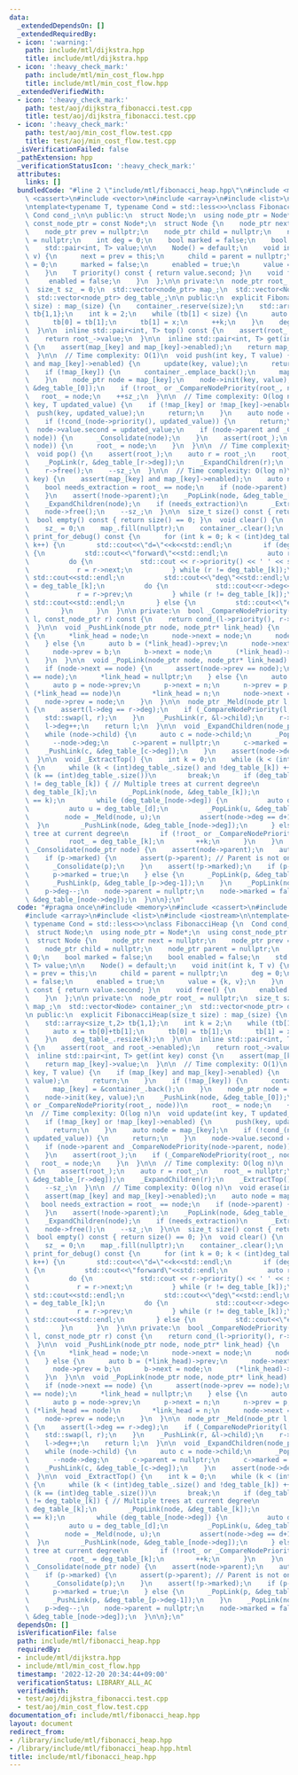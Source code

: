 ```yaml
---
data:
  _extendedDependsOn: []
  _extendedRequiredBy:
  - icon: ':warning:'
    path: include/mtl/dijkstra.hpp
    title: include/mtl/dijkstra.hpp
  - icon: ':heavy_check_mark:'
    path: include/mtl/min_cost_flow.hpp
    title: include/mtl/min_cost_flow.hpp
  _extendedVerifiedWith:
  - icon: ':heavy_check_mark:'
    path: test/aoj/dijkstra_fibonacci.test.cpp
    title: test/aoj/dijkstra_fibonacci.test.cpp
  - icon: ':heavy_check_mark:'
    path: test/aoj/min_cost_flow.test.cpp
    title: test/aoj/min_cost_flow.test.cpp
  _isVerificationFailed: false
  _pathExtension: hpp
  _verificationStatusIcon: ':heavy_check_mark:'
  attributes:
    links: []
  bundledCode: "#line 2 \"include/mtl/fibonacci_heap.hpp\"\n#include <memory>\n#include\
    \ <cassert>\n#include <vector>\n#include <array>\n#include <list>\n#include <iostream>\n\
    \ntemplate<typename T, typename Cond = std::less<>>\nclass FibonacciHeap {\n \
    \ Cond cond_;\n\n public:\n  struct Node;\n  using node_ptr = Node*;\n  using\
    \ const_node_ptr = const Node*;\n  struct Node {\n    node_ptr next = nullptr;\n\
    \    node_ptr prev = nullptr;\n    node_ptr child = nullptr;\n    node_ptr parent\
    \ = nullptr;\n    int deg = 0;\n    bool marked = false;\n    bool enabled = false;\n\
    \    std::pair<int, T> value;\n\n    Node() = default;\n    void init(int k, T\
    \ v) {\n      next = prev = this;\n      child = parent = nullptr;\n      deg\
    \ = 0;\n      marked = false;\n      enabled = true;\n      value = {k, v};\n\
    \    }\n    T priority() const { return value.second; }\n    void free() {\n \
    \     enabled = false;\n    }\n  };\n\n private:\n  node_ptr root_ = nullptr;\n\
    \  size_t sz_ = 0;\n  std::vector<node_ptr> map_;\n  std::vector<Node> container_;\n\
    \  std::vector<node_ptr> deg_table_;\n\n public:\n  explicit FibonacciHeap(size_t\
    \ size) : map_(size) {\n    container_.reserve(size);\n    std::array<size_t,2>\
    \ tb{1,1};\n    int k = 2;\n    while (tb[1] < size) {\n      auto x = tb[0]+tb[1];\n\
    \      tb[0] = tb[1];\n      tb[1] = x;\n      ++k;\n    }\n    deg_table_.resize(k);\n\
    \  }\n\n  inline std::pair<int, T> top() const {\n    assert(root_ and root_->enabled);\n\
    \    return root_->value;\n  }\n\n  inline std::pair<int, T> get(int key) const\
    \ {\n    assert(map_[key] and map_[key]->enabled);\n    return map_[key]->value;\n\
    \  }\n\n  // Time complexity: O(1)\n  void push(int key, T value) {\n    if (map_[key]\
    \ and map_[key]->enabled) {\n      update(key, value);\n      return;\n    }\n\
    \    if (!map_[key]) {\n      container_.emplace_back();\n      map_[key] = &container_.back();\n\
    \    }\n    node_ptr node = map_[key];\n    node->init(key, value);\n    _PushLink(node,\
    \ &deg_table_[0]);\n    if (!root_ or _CompareNodePriority(root_, node))\n   \
    \   root_ = node;\n    ++sz_;\n  }\n\n  // Time complexity: O(log n)\n  void update(int\
    \ key, T updated_value) {\n    if (!map_[key] or !map_[key]->enabled) {\n    \
    \  push(key, updated_value);\n      return;\n    }\n    auto node = map_[key];\n\
    \    if (!cond_(node->priority(), updated_value)) {\n      return;\n    }\n  \
    \  node->value.second = updated_value;\n    if (node->parent and _CompareNodePriority(node->parent,\
    \ node)) {\n      _Consolidate(node);\n    }\n    assert(root_);\n    if (_CompareNodePriority(root_,\
    \ node)) {\n      root_ = node;\n    }\n  }\n\n  // Time complexity: O(log n)\n\
    \  void pop() {\n    assert(root_);\n    auto r = root_;\n    root_ = nullptr;\n\
    \    _PopLink(r, &deg_table_[r->deg]);\n    _ExpandChildren(r);\n    _ExtractTop();\n\
    \    r->free();\n    --sz_;\n  }\n\n  // Time complexity: O(log n)\n  void erase(int\
    \ key) {\n    assert(map_[key] and map_[key]->enabled);\n    auto node = map_[key];\n\
    \    bool needs_extraction = root_ == node;\n    if (node->parent) {\n      _Consolidate(node);\n\
    \    }\n    assert(!node->parent);\n    _PopLink(node, &deg_table_[node->deg]);\n\
    \    _ExpandChildren(node);\n    if (needs_extraction)\n      _ExtractTop();\n\
    \    node->free();\n    --sz_;\n  }\n\n  size_t size() const { return sz_; }\n\
    \  bool empty() const { return size() == 0; }\n  void clear() {\n    root_ = nullptr;\n\
    \    sz_ = 0;\n    map_.fill(nullptr);\n    container_.clear();\n  }\n\n  void\
    \ print_for_debug() const {\n      for (int k = 0; k < (int)deg_table_.size();\
    \ k++) {\n        std::cout<<\"d=\"<<k<<std::endl;\n        if (deg_table_[k])\
    \ {\n          std::cout<<\"forward\"<<std::endl;\n          auto r = deg_table_[k];\n\
    \          do {\n            std::cout << r->priority() << ' ' << std::flush;\n\
    \            r = r->next;\n          } while (r != deg_table_[k]);\n         \
    \ std::cout<<std::endl;\n          std::cout<<\"deg\"<<std::endl;\n          r\
    \ = deg_table_[k];\n          do {\n            std::cout<<r->deg<<' '<<std::flush;\n\
    \            r = r->prev;\n          } while (r != deg_table_[k]);\n         \
    \ std::cout<<std::endl;\n        } else {\n          std::cout<<\"empty\"<<std::endl;\n\
    \        }\n      }\n  }\n\n private:\n  bool _CompareNodePriority(const_node_ptr\
    \ l, const_node_ptr r) const {\n    return cond_(l->priority(), r->priority());\n\
    \  }\n\n  void _PushLink(node_ptr node, node_ptr* link_head) {\n    if (!*link_head)\
    \ {\n      *link_head = node;\n      node->next = node;\n      node->prev = node;\n\
    \    } else {\n      auto b = (*link_head)->prev;\n      node->next = *link_head;\n\
    \      node->prev = b;\n      b->next = node;\n      (*link_head)->prev = node;\n\
    \    }\n  }\n\n  void _PopLink(node_ptr node, node_ptr* link_head) {\n    assert(*link_head);\n\
    \    if (node->next == node) {\n      assert(node->prev == node);\n      assert(*link_head\
    \ == node);\n      *link_head = nullptr;\n    } else {\n      auto n = node->next;\n\
    \      auto p = node->prev;\n      p->next = n;\n      n->prev = p;\n      if\
    \ (*link_head == node)\n        *link_head = n;\n      node->next = node;\n  \
    \    node->prev = node;\n    }\n  }\n\n  node_ptr _Meld(node_ptr l, node_ptr r)\
    \ {\n    assert(l->deg == r->deg);\n    if (_CompareNodePriority(l, r)) {\n  \
    \    std::swap(l, r);\n    }\n    _PushLink(r, &l->child);\n    r->parent = l;\n\
    \    l->deg++;\n    return l;\n  }\n\n  void _ExpandChildren(node_ptr node) {\n\
    \    while (node->child) {\n      auto c = node->child;\n      _PopLink(c, &node->child);\n\
    \      --node->deg;\n      c->parent = nullptr;\n      c->marked = false;\n  \
    \    _PushLink(c, &deg_table_[c->deg]);\n    }\n    assert(node->deg == 0);\n\
    \  }\n\n  void _ExtractTop() {\n    int k = 0;\n    while (k < (int)deg_table_.size())\
    \ {\n      while (k < (int)deg_table_.size() and !deg_table_[k]) ++k;\n      if\
    \ (k == (int)deg_table_.size())\n        break;\n      if (deg_table_[k]->next\
    \ != deg_table_[k]) { // Multiple trees at current degree\n        auto node =\
    \ deg_table_[k];\n        _PopLink(node, &deg_table_[k]);\n        assert(node->deg\
    \ == k);\n        while (deg_table_[node->deg]) {\n          auto d = node->deg;\n\
    \          auto u = deg_table_[d];\n          _PopLink(u, &deg_table_[d]);\n \
    \         node = _Meld(node, u);\n          assert(node->deg == d+1);\n      \
    \  }\n        _PushLink(node, &deg_table_[node->deg]);\n      } else { // Single\
    \ tree at current degree\n        if (!root_ or _CompareNodePriority(root_, deg_table_[k]))\n\
    \          root_ = deg_table_[k];\n        ++k;\n      }\n    }\n  }\n\n  void\
    \ _Consolidate(node_ptr node) {\n    assert(node->parent);\n    auto p = node->parent;\n\
    \    if (p->marked) {\n      assert(p->parent); // Parent is not one of the roots.\n\
    \      _Consolidate(p);\n    }\n    assert(!p->marked);\n    if (p->parent) {\n\
    \      p->marked = true;\n    } else {\n      _PopLink(p, &deg_table_[p->deg]);\n\
    \      _PushLink(p, &deg_table_[p->deg-1]);\n    }\n    _PopLink(node, &p->child);\n\
    \    p->deg--;\n    node->parent = nullptr;\n    node->marked = false;\n    _PushLink(node,\
    \ &deg_table_[node->deg]);\n  }\n\n};\n"
  code: "#pragma once\n#include <memory>\n#include <cassert>\n#include <vector>\n\
    #include <array>\n#include <list>\n#include <iostream>\n\ntemplate<typename T,\
    \ typename Cond = std::less<>>\nclass FibonacciHeap {\n  Cond cond_;\n\n public:\n\
    \  struct Node;\n  using node_ptr = Node*;\n  using const_node_ptr = const Node*;\n\
    \  struct Node {\n    node_ptr next = nullptr;\n    node_ptr prev = nullptr;\n\
    \    node_ptr child = nullptr;\n    node_ptr parent = nullptr;\n    int deg =\
    \ 0;\n    bool marked = false;\n    bool enabled = false;\n    std::pair<int,\
    \ T> value;\n\n    Node() = default;\n    void init(int k, T v) {\n      next\
    \ = prev = this;\n      child = parent = nullptr;\n      deg = 0;\n      marked\
    \ = false;\n      enabled = true;\n      value = {k, v};\n    }\n    T priority()\
    \ const { return value.second; }\n    void free() {\n      enabled = false;\n\
    \    }\n  };\n\n private:\n  node_ptr root_ = nullptr;\n  size_t sz_ = 0;\n  std::vector<node_ptr>\
    \ map_;\n  std::vector<Node> container_;\n  std::vector<node_ptr> deg_table_;\n\
    \n public:\n  explicit FibonacciHeap(size_t size) : map_(size) {\n    container_.reserve(size);\n\
    \    std::array<size_t,2> tb{1,1};\n    int k = 2;\n    while (tb[1] < size) {\n\
    \      auto x = tb[0]+tb[1];\n      tb[0] = tb[1];\n      tb[1] = x;\n      ++k;\n\
    \    }\n    deg_table_.resize(k);\n  }\n\n  inline std::pair<int, T> top() const\
    \ {\n    assert(root_ and root_->enabled);\n    return root_->value;\n  }\n\n\
    \  inline std::pair<int, T> get(int key) const {\n    assert(map_[key] and map_[key]->enabled);\n\
    \    return map_[key]->value;\n  }\n\n  // Time complexity: O(1)\n  void push(int\
    \ key, T value) {\n    if (map_[key] and map_[key]->enabled) {\n      update(key,\
    \ value);\n      return;\n    }\n    if (!map_[key]) {\n      container_.emplace_back();\n\
    \      map_[key] = &container_.back();\n    }\n    node_ptr node = map_[key];\n\
    \    node->init(key, value);\n    _PushLink(node, &deg_table_[0]);\n    if (!root_\
    \ or _CompareNodePriority(root_, node))\n      root_ = node;\n    ++sz_;\n  }\n\
    \n  // Time complexity: O(log n)\n  void update(int key, T updated_value) {\n\
    \    if (!map_[key] or !map_[key]->enabled) {\n      push(key, updated_value);\n\
    \      return;\n    }\n    auto node = map_[key];\n    if (!cond_(node->priority(),\
    \ updated_value)) {\n      return;\n    }\n    node->value.second = updated_value;\n\
    \    if (node->parent and _CompareNodePriority(node->parent, node)) {\n      _Consolidate(node);\n\
    \    }\n    assert(root_);\n    if (_CompareNodePriority(root_, node)) {\n   \
    \   root_ = node;\n    }\n  }\n\n  // Time complexity: O(log n)\n  void pop()\
    \ {\n    assert(root_);\n    auto r = root_;\n    root_ = nullptr;\n    _PopLink(r,\
    \ &deg_table_[r->deg]);\n    _ExpandChildren(r);\n    _ExtractTop();\n    r->free();\n\
    \    --sz_;\n  }\n\n  // Time complexity: O(log n)\n  void erase(int key) {\n\
    \    assert(map_[key] and map_[key]->enabled);\n    auto node = map_[key];\n \
    \   bool needs_extraction = root_ == node;\n    if (node->parent) {\n      _Consolidate(node);\n\
    \    }\n    assert(!node->parent);\n    _PopLink(node, &deg_table_[node->deg]);\n\
    \    _ExpandChildren(node);\n    if (needs_extraction)\n      _ExtractTop();\n\
    \    node->free();\n    --sz_;\n  }\n\n  size_t size() const { return sz_; }\n\
    \  bool empty() const { return size() == 0; }\n  void clear() {\n    root_ = nullptr;\n\
    \    sz_ = 0;\n    map_.fill(nullptr);\n    container_.clear();\n  }\n\n  void\
    \ print_for_debug() const {\n      for (int k = 0; k < (int)deg_table_.size();\
    \ k++) {\n        std::cout<<\"d=\"<<k<<std::endl;\n        if (deg_table_[k])\
    \ {\n          std::cout<<\"forward\"<<std::endl;\n          auto r = deg_table_[k];\n\
    \          do {\n            std::cout << r->priority() << ' ' << std::flush;\n\
    \            r = r->next;\n          } while (r != deg_table_[k]);\n         \
    \ std::cout<<std::endl;\n          std::cout<<\"deg\"<<std::endl;\n          r\
    \ = deg_table_[k];\n          do {\n            std::cout<<r->deg<<' '<<std::flush;\n\
    \            r = r->prev;\n          } while (r != deg_table_[k]);\n         \
    \ std::cout<<std::endl;\n        } else {\n          std::cout<<\"empty\"<<std::endl;\n\
    \        }\n      }\n  }\n\n private:\n  bool _CompareNodePriority(const_node_ptr\
    \ l, const_node_ptr r) const {\n    return cond_(l->priority(), r->priority());\n\
    \  }\n\n  void _PushLink(node_ptr node, node_ptr* link_head) {\n    if (!*link_head)\
    \ {\n      *link_head = node;\n      node->next = node;\n      node->prev = node;\n\
    \    } else {\n      auto b = (*link_head)->prev;\n      node->next = *link_head;\n\
    \      node->prev = b;\n      b->next = node;\n      (*link_head)->prev = node;\n\
    \    }\n  }\n\n  void _PopLink(node_ptr node, node_ptr* link_head) {\n    assert(*link_head);\n\
    \    if (node->next == node) {\n      assert(node->prev == node);\n      assert(*link_head\
    \ == node);\n      *link_head = nullptr;\n    } else {\n      auto n = node->next;\n\
    \      auto p = node->prev;\n      p->next = n;\n      n->prev = p;\n      if\
    \ (*link_head == node)\n        *link_head = n;\n      node->next = node;\n  \
    \    node->prev = node;\n    }\n  }\n\n  node_ptr _Meld(node_ptr l, node_ptr r)\
    \ {\n    assert(l->deg == r->deg);\n    if (_CompareNodePriority(l, r)) {\n  \
    \    std::swap(l, r);\n    }\n    _PushLink(r, &l->child);\n    r->parent = l;\n\
    \    l->deg++;\n    return l;\n  }\n\n  void _ExpandChildren(node_ptr node) {\n\
    \    while (node->child) {\n      auto c = node->child;\n      _PopLink(c, &node->child);\n\
    \      --node->deg;\n      c->parent = nullptr;\n      c->marked = false;\n  \
    \    _PushLink(c, &deg_table_[c->deg]);\n    }\n    assert(node->deg == 0);\n\
    \  }\n\n  void _ExtractTop() {\n    int k = 0;\n    while (k < (int)deg_table_.size())\
    \ {\n      while (k < (int)deg_table_.size() and !deg_table_[k]) ++k;\n      if\
    \ (k == (int)deg_table_.size())\n        break;\n      if (deg_table_[k]->next\
    \ != deg_table_[k]) { // Multiple trees at current degree\n        auto node =\
    \ deg_table_[k];\n        _PopLink(node, &deg_table_[k]);\n        assert(node->deg\
    \ == k);\n        while (deg_table_[node->deg]) {\n          auto d = node->deg;\n\
    \          auto u = deg_table_[d];\n          _PopLink(u, &deg_table_[d]);\n \
    \         node = _Meld(node, u);\n          assert(node->deg == d+1);\n      \
    \  }\n        _PushLink(node, &deg_table_[node->deg]);\n      } else { // Single\
    \ tree at current degree\n        if (!root_ or _CompareNodePriority(root_, deg_table_[k]))\n\
    \          root_ = deg_table_[k];\n        ++k;\n      }\n    }\n  }\n\n  void\
    \ _Consolidate(node_ptr node) {\n    assert(node->parent);\n    auto p = node->parent;\n\
    \    if (p->marked) {\n      assert(p->parent); // Parent is not one of the roots.\n\
    \      _Consolidate(p);\n    }\n    assert(!p->marked);\n    if (p->parent) {\n\
    \      p->marked = true;\n    } else {\n      _PopLink(p, &deg_table_[p->deg]);\n\
    \      _PushLink(p, &deg_table_[p->deg-1]);\n    }\n    _PopLink(node, &p->child);\n\
    \    p->deg--;\n    node->parent = nullptr;\n    node->marked = false;\n    _PushLink(node,\
    \ &deg_table_[node->deg]);\n  }\n\n};\n"
  dependsOn: []
  isVerificationFile: false
  path: include/mtl/fibonacci_heap.hpp
  requiredBy:
  - include/mtl/dijkstra.hpp
  - include/mtl/min_cost_flow.hpp
  timestamp: '2022-12-20 20:34:44+09:00'
  verificationStatus: LIBRARY_ALL_AC
  verifiedWith:
  - test/aoj/dijkstra_fibonacci.test.cpp
  - test/aoj/min_cost_flow.test.cpp
documentation_of: include/mtl/fibonacci_heap.hpp
layout: document
redirect_from:
- /library/include/mtl/fibonacci_heap.hpp
- /library/include/mtl/fibonacci_heap.hpp.html
title: include/mtl/fibonacci_heap.hpp
---
```

